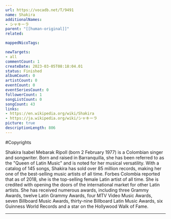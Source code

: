 ```yaml
---
url: https://vocadb.net/T/9491
name: Shakira
additionalNames: 
- シャキーラ
parent: "[[human-original]]"
related:

mappedNicoTags:

newTargets:
- all
commentCount: 1
createDate: 2023-03-05T08:18:04.01
status: Finished
albumCount: 0
artistCount: 0
eventCount: 0
eventSeriesCount: 0
followerCount: 1
songListCount: 0
songCount: 43
links: 
- https://en.wikipedia.org/wiki/Shakira
- https://ja.wikipedia.org/wiki/シャキーラ
picture: true
descriptionLength: 806
---
```


#Copyrights

Shakira Isabel Mebarak Ripoll (born 2 February 1977) is a Colombian singer and songwriter. Born and raised in Barranquilla, she has been referred to as the "Queen of Latin Music" and is noted for her musical versatility. With a catalog of 145 songs, Shakira has sold over 85 million records, making her one of the best-selling music artists of all time. Forbes Colombia reported that as of 2018, she is the top-selling female Latin artist of all time. She is credited with opening the doors of the international market for other Latin artists. She has received numerous awards, including three Grammy Awards, twelve Latin Grammy Awards, four MTV Video Music Awards, seven Billboard Music Awards, thirty-nine Billboard Latin Music Awards, six Guinness World Records and a star on the Hollywood Walk of Fame.

---


